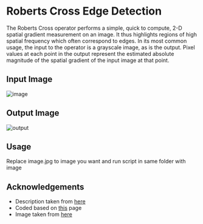 # Roberts Cross Edge Detection
 The Roberts Cross operator performs a simple, quick to compute, 2-D spatial gradient measurement on an image. It thus highlights regions of high spatial frequency which often correspond to edges. In its most common usage, the input to the operator is a grayscale image, as is the output. Pixel values at each point in the output represent the estimated absolute magnitude of the spatial gradient of the input image at that point.
 
 ## Input Image
 ![image](https://user-images.githubusercontent.com/105448217/169351759-5158c6ab-d3e9-4854-92a1-60118f946c08.jpg)

 ## Output Image
 ![output](https://user-images.githubusercontent.com/105448217/169351780-1ec3bf00-e7eb-4e32-a692-6de6e9074cf7.jpg)

 ## Usage
 Replace image.jpg to image you want and run script in same folder with image
 
 ## Acknowledgements
- Description taken from [here](https://homepages.inf.ed.ac.uk/rbf/HIPR2/roberts.htm)
- Coded based on [this](http://www.roborealm.com/help/Roberts_Edge.php) page
- Image taken from [here](https://en.wikipedia.org/wiki/Roberts_cross#/media/File:Bikesgray.jpg)
